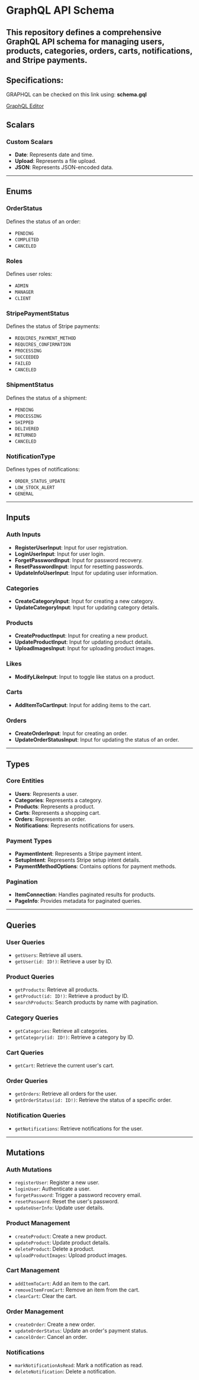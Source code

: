 # GraphQL API Schema

This repository defines a comprehensive GraphQL API schema for managing users, products, categories, orders, carts, notifications, and Stripe payments.
---

## Specifications:

GRAPHQL can be checked on this link using: **schema.gql**

[GraphQL Editor](https://academy.graphqleditor.com/?lesson=tutorial)

## Scalars

### Custom Scalars
- **Date**: Represents date and time.
- **Upload**: Represents a file upload.
- **JSON**: Represents JSON-encoded data.

---

## Enums

### OrderStatus
Defines the status of an order:
- `PENDING`
- `COMPLETED`
- `CANCELED`

### Roles
Defines user roles:
- `ADMIN`
- `MANAGER`
- `CLIENT`

### StripePaymentStatus
Defines the status of Stripe payments:
- `REQUIRES_PAYMENT_METHOD`
- `REQUIRES_CONFIRMATION`
- `PROCESSING`
- `SUCCEEDED`
- `FAILED`
- `CANCELED`

### ShipmentStatus
Defines the status of a shipment:
- `PENDING`
- `PROCESSING`
- `SHIPPED`
- `DELIVERED`
- `RETURNED`
- `CANCELED`

### NotificationType
Defines types of notifications:
- `ORDER_STATUS_UPDATE`
- `LOW_STOCK_ALERT`
- `GENERAL`

---

## Inputs

### Auth Inputs
- **RegisterUserInput**: Input for user registration.
- **LoginUserInput**: Input for user login.
- **ForgetPasswordInput**: Input for password recovery.
- **ResetPasswordInput**: Input for resetting passwords.
- **UpdateInfoUserInput**: Input for updating user information.

### Categories
- **CreateCategoryInput**: Input for creating a new category.
- **UpdateCategoryInput**: Input for updating category details.

### Products
- **CreateProductInput**: Input for creating a new product.
- **UpdateProductInput**: Input for updating product details.
- **UploadImagesInput**: Input for uploading product images.

### Likes
- **ModifyLikeInput**: Input to toggle like status on a product.

### Carts
- **AddItemToCartInput**: Input for adding items to the cart.

### Orders
- **CreateOrderInput**: Input for creating an order.
- **UpdateOrderStatusInput**: Input for updating the status of an order.

---

## Types

### Core Entities
- **Users**: Represents a user.
- **Categories**: Represents a category.
- **Products**: Represents a product.
- **Carts**: Represents a shopping cart.
- **Orders**: Represents an order.
- **Notifications**: Represents notifications for users.

### Payment Types
- **PaymentIntent**: Represents a Stripe payment intent.
- **SetupIntent**: Represents Stripe setup intent details.
- **PaymentMethodOptions**: Contains options for payment methods.

### Pagination
- **ItemConnection**: Handles paginated results for products.
- **PageInfo**: Provides metadata for paginated queries.

---

## Queries

### User Queries
- `getUsers`: Retrieve all users.
- `getUser(id: ID!)`: Retrieve a user by ID.

### Product Queries
- `getProducts`: Retrieve all products.
- `getProduct(id: ID!)`: Retrieve a product by ID.
- `searchProducts`: Search products by name with pagination.

### Category Queries
- `getCategories`: Retrieve all categories.
- `getCategory(id: ID!)`: Retrieve a category by ID.

### Cart Queries
- `getCart`: Retrieve the current user's cart.

### Order Queries
- `getOrders`: Retrieve all orders for the user.
- `getOrderStatus(id: ID!)`: Retrieve the status of a specific order.

### Notification Queries
- `getNotifications`: Retrieve notifications for the user.

---

## Mutations

### Auth Mutations
- `registerUser`: Register a new user.
- `loginUser`: Authenticate a user.
- `forgetPassword`: Trigger a password recovery email.
- `resetPassword`: Reset the user's password.
- `updateUserInfo`: Update user details.

### Product Management
- `createProduct`: Create a new product.
- `updateProduct`: Update product details.
- `deleteProduct`: Delete a product.
- `uploadProductImages`: Upload product images.

### Cart Management
- `addItemToCart`: Add an item to the cart.
- `removeItemFromCart`: Remove an item from the cart.
- `clearCart`: Clear the cart.

### Order Management
- `createOrder`: Create a new order.
- `updateOrderStatus`: Update an order's payment status.
- `cancelOrder`: Cancel an order.

### Notifications
- `markNotificationAsRead`: Mark a notification as read.
- `deleteNotification`: Delete a notification.

